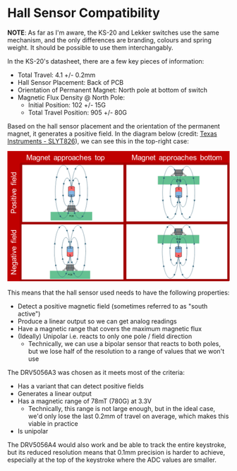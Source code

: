 # Hall Sensor Compatibility

**NOTE**: As far as I'm aware, the KS-20 and Lekker switches use the same mechanism, and the only differences are branding, colours and spring weight. It should be possible to use them interchangably.

In the KS-20's datasheet, there are a few key pieces of information:

- Total Travel: 4.1 +/- 0.2mm
- Hall Sensor Placement: Back of PCB
- Orientation of Permanent Magnet: North pole at bottom of switch
- Magnetic Flux Density @ North Pole:
  - Initial Position: 102 +/- 15G
  - Total Travel Position: 905 +/- 80G

Based on the hall sensor placement and the orientation of the permanent magnet, it generates a positive field. In the diagram below (credit: [Texas Instruments - SLYT826](https://www.ti.com/document-viewer/lit/html/slyt826)), we can see this in the top-right case:

![Sensor Polarity](./sensor-polarity.png)

This means that the hall sensor used needs to have the following properties:

- Detect a positive magnetic field (sometimes referred to as "south active")
- Produce a linear output so we can get analog readings
- Have a magnetic range that covers the maximum magnetic flux
- (Ideally) Unipolar i.e. reacts to only one pole / field direction
  - Technically, we can use a bipolar sensor that reacts to both poles, but we lose half of the resolution to a range of values that we won't use

The DRV5056A3 was chosen as it meets most of the criteria:

- Has a variant that can detect positive fields
- Generates a linear output
- Has a magnetic range of 78mT (780G) at 3.3V
  - Technically, this range is not large enough, but in the ideal case, we'd only lose the last 0.2mm of travel on average, which makes this viable in practice
- Is unipolar

The DRV5056A4 would also work and be able to track the entire keystroke, but its reduced resolution means that 0.1mm precision is harder to achieve, especially at the top of the keystroke where the ADC values are smaller.
